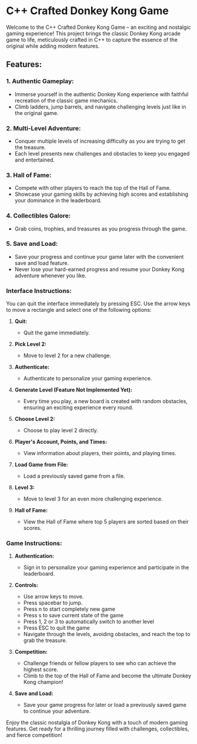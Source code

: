 # C++ Crafted Donkey Kong Game

Welcome to the C++ Crafted Donkey Kong Game – an exciting and nostalgic gaming experience! This project brings the classic Donkey Kong arcade game to life, meticulously crafted in C++ to capture the essence of the original while adding modern features.

## Features:

### 1. Authentic Gameplay:
   - Immerse yourself in the authentic Donkey Kong experience with faithful recreation of the classic game mechanics.
   - Climb ladders, jump barrels, and navigate challenging levels just like in the original game.

### 2. Multi-Level Adventure:
   - Conquer multiple levels of increasing difficulty as you are trying to get the treasure.
   - Each level presents new challenges and obstacles to keep you engaged and entertained.

### 3. Hall of Fame:
   - Compete with other players to reach the top of the Hall of Fame.
   - Showcase your gaming skills by achieving high scores and establishing your dominance in the leaderboard.

### 4. Collectibles Galore:
   - Grab coins, trophies, and treasures as you progress through the game.

### 5. Save and Load:
   - Save your progress and continue your game later with the convenient save and load feature.
   - Never lose your hard-earned progress and resume your Donkey Kong adventure whenever you like.

### Interface Instructions:

You can quit the interface immediately by pressing ESC.
Use the arrow keys to move a rectangle and select one of the following options:

1. **Quit:**
   - Quit the game immediately.

2. **Pick Level 2:**
   - Move to level 2 for a new challenge.

3. **Authenticate:**
   - Authenticate to personalize your gaming experience.

4. **Generate Level (Feature Not Implemented Yet):**
   - Every time you play, a new board is created with random obstacles, ensuring an exciting experience every round. 

5. **Choose Level 2:**
   - Choose to play level 2 directly.

6. **Player's Account, Points, and Times:**
   - View information about players, their points, and playing times.

7. **Load Game from File:**
   - Load a previously saved game from a file.

8. **Level 3:**
   - Move to level 3 for an even more challenging experience.

9. **Hall of Fame:**
   - View the Hall of Fame where top 5 players are sorted based on their scores.

### Game Instructions:

1. **Authentication:**
   - Sign in to personalize your gaming experience and participate in the leaderboard.

2. **Controls:**
   - Use arrow keys to move.
   - Press spacebar to jump.
   - Press n to start completely new game
   - Press s to save current state of the game
   - Press 1, 2 or 3 to automatically switch to another level
   - Press ESC to quit the game
   - Navigate through the levels, avoiding obstacles, and reach the top to grab the treasure.

3. **Competition:**
   - Challenge friends or fellow players to see who can achieve the highest score.
   - Climb to the top of the Hall of Fame and become the ultimate Donkey Kong champion!

4. **Save and Load:**
   - Save your game progress for later or load a previously saved game to continue your adventure.

Enjoy the classic nostalgia of Donkey Kong with a touch of modern gaming features. Get ready for a thrilling journey filled with challenges, collectibles, and fierce competition!
